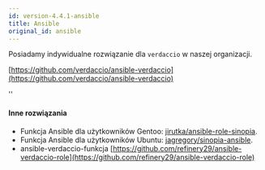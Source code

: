 ```yaml
---
id: version-4.4.1-ansible
title: Ansible
original_id: ansible
---
```


Posiadamy indywidualne rozwiązanie dla `verdaccio` w naszej organizacji.

[https://github.com/verdaccio/ansible-verdaccio](https://github.com/verdaccio/ansible-verdaccio)

<div id="codefund">''</div>

#### Inne rozwiązania

* Funkcja Ansible dla użytkowników Gentoo: [jirutka/ansible-role-sinopia](https://github.com/jirutka/ansible-role-sinopia).
* Funkcja Ansible dla użytkowników Ubuntu: [jagregory/sinopia-ansible](https://github.com/jagregory/sinopia-ansible).
* ansible-verdaccio-funkcja [https://github.com/refinery29/ansible-verdaccio-role](https://github.com/refinery29/ansible-verdaccio-role)
